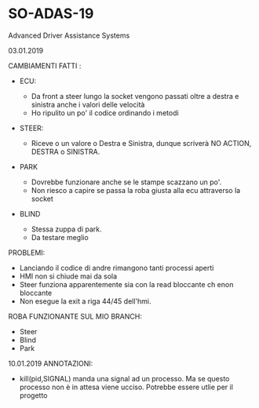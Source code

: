 # SO-ADAS-19
Advanced Driver Assistance Systems

03.01.2019

CAMBIAMENTI FATTI :

   - ECU: 

      - Da front a steer lungo la socket vengono passati oltre a destra e sinistra anche i valori delle velocità      
      - Ho ripulito un po' il codice ordinando i metodi
      
   - STEER:
    
      - Riceve o un valore o Destra e Sinistra, dunque scriverà NO ACTION, DESTRA o SINISTRA.
      
   - PARK
      - Dovrebbe funzionare anche se le stampe scazzano un po'. 
      - Non riesco a capire se passa la roba giusta alla ecu attraverso la socket
   - BLIND
      - Stessa zuppa di park.
      - Da testare meglio
      
PROBLEMI:

   - Lanciando il codice di andre rimangono tanti processi aperti
   - HMI non si chiude mai da sola
   - Steer funziona apparentemente sia con la read bloccante ch enon bloccante
   - Non esegue la exit a riga 44/45 dell'hmi.
   
    
ROBA FUNZIONANTE SUL MIO BRANCH:
   - Steer
   - Blind
   - Park
   
   
   
10.01.2019
ANNOTAZIONI:
   - kill(pid,SIGNAL) manda una signal ad un processo. Ma se questo processo non è in attesa viene ucciso. Potrebbe essere utlie per il progetto 
